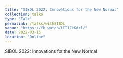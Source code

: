 ```yaml
---
title: "SIBOL 2022: Innovations for the New Normal"
collection: talks
type: "Talk"
permalink: /talks/withSIBOL
venue: "https://fb.watch/iCT1ZkKdzl/"
date: 2022-03-15
location: "Online"
---
```


SIBOL 2022: Innovations for the New Normal